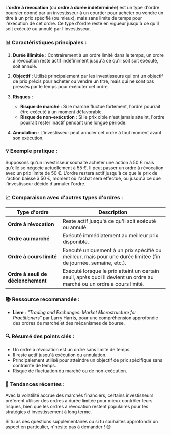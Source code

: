 L'**ordre à révocation** (ou **ordre à durée indéterminée**) est un type d'ordre boursier donné par un investisseur à un courtier pour acheter ou vendre un titre à un prix spécifié (ou mieux), mais sans limite de temps pour l'exécution de cet ordre. Ce type d'ordre reste en vigueur jusqu'à ce qu'il soit exécuté ou annulé par l'investisseur.

### 📊 **Caractéristiques principales :**
1. **Durée illimitée** : Contrairement à un ordre limité dans le temps, un ordre à révocation reste actif indéfiniment jusqu'à ce qu'il soit soit exécuté, soit annulé.
   
2. **Objectif** : Utilisé principalement par les investisseurs qui ont un objectif de prix précis pour acheter ou vendre un titre, mais qui ne sont pas pressés par le temps pour exécuter cet ordre.

3. **Risques** :
   - **Risque de marché** : Si le marché fluctue fortement, l'ordre pourrait être exécuté à un moment défavorable.
   - **Risque de non-exécution** : Si le prix cible n'est jamais atteint, l'ordre pourrait rester inactif pendant une longue période.

4. **Annulation** : L'investisseur peut annuler cet ordre à tout moment avant son exécution.

### 💡 **Exemple pratique :**
Supposons qu'un investisseur souhaite acheter une action à 50 € mais qu'elle se négocie actuellement à 55 €. Il peut passer un ordre à révocation avec un prix limite de 50 €. L'ordre restera actif jusqu'à ce que le prix de l'action baisse à 50 €, moment où l'achat sera effectué, ou jusqu'à ce que l'investisseur décide d'annuler l'ordre.

### 📈 **Comparaison avec d'autres types d'ordres :**
| Type d'ordre                  | Description                                                                                                                                   |
|-------------------------------|-----------------------------------------------------------------------------------------------------------------------------------------------|
| **Ordre à révocation**         | Reste actif jusqu'à ce qu'il soit exécuté ou annulé.                                                                                          |
| **Ordre au marché**            | Exécuté immédiatement au meilleur prix disponible.                                                                                            |
| **Ordre à cours limité**       | Exécuté uniquement à un prix spécifié ou meilleur, mais pour une durée limitée (fin de journée, semaine, etc.).                               |
| **Ordre à seuil de déclenchement** | Exécuté lorsque le prix atteint un certain seuil, après quoi il devient un ordre au marché ou un ordre à cours limité.                         |

### 📚 **Ressource recommandée :**
- **Livre** : *"Trading and Exchanges: Market Microstructure for Practitioners"* par Larry Harris, pour une compréhension approfondie des ordres de marché et des mécanismes de bourse.

### 🔍 **Résumé des points clés :**
- Un ordre à révocation est un ordre sans limite de temps.
- Il reste actif jusqu'à exécution ou annulation.
- Principalement utilisé pour atteindre un objectif de prix spécifique sans contrainte de temps.
- Risque de fluctuation du marché ou de non-exécution.

### 📅 **Tendances récentes :**
Avec la volatilité accrue des marchés financiers, certains investisseurs préfèrent utiliser des ordres à durée limitée pour mieux contrôler leurs risques, bien que les ordres à révocation restent populaires pour les stratégies d'investissement à long terme.

Si tu as des questions supplémentaires ou si tu souhaites approfondir un aspect en particulier, n'hésite pas à demander ! 😊